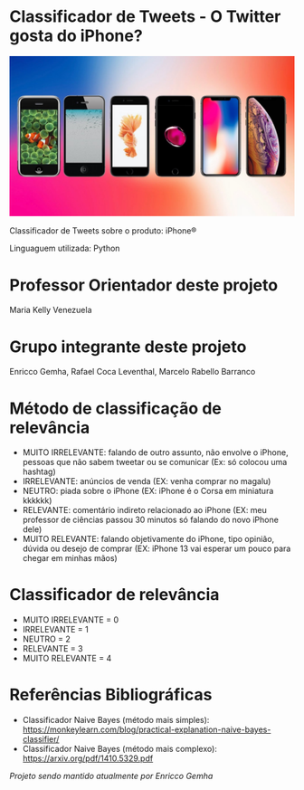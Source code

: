 # Classificador de Tweets - O Twitter gosta do iPhone?

![alt text](photos/iphone_wallpaper.jpg)

Classificador de Tweets sobre o produto: iPhone®

Linguaguem utilizada: Python

# Professor Orientador deste projeto
Maria Kelly Venezuela

# Grupo integrante deste projeto
Enricco Gemha, Rafael Coca Leventhal, Marcelo Rabello Barranco

# Método de classificação de relevância 
- MUITO IRRELEVANTE: falando de outro assunto, não envolve o iPhone, pessoas que não sabem tweetar ou se comunicar (Ex: só colocou uma hashtag)
- IRRELEVANTE: anúncios de venda (EX: venha comprar no magalu)
- NEUTRO: piada sobre o iPhone (EX: iPhone é o Corsa em miniatura kkkkkk)
- RELEVANTE: comentário indireto relacionado ao iPhone (EX: meu professor de ciências passou 30 minutos só falando do novo iPhone dele)
- MUITO RELEVANTE: falando objetivamente do iPhone, tipo opinião, dúvida ou desejo de comprar (EX: iPhone 13 vai esperar um pouco para chegar em minhas mãos)

# Classificador de relevância
- MUITO IRRELEVANTE = 0
- IRRELEVANTE = 1
- NEUTRO = 2
- RELEVANTE = 3
- MUITO RELEVANTE = 4

# Referências Bibliográficas
* Classificador Naive Bayes (método mais simples): https://monkeylearn.com/blog/practical-explanation-naive-bayes-classifier/
* Classificador Naive Bayes (método mais complexo): https://arxiv.org/pdf/1410.5329.pdf

_Projeto sendo mantido atualmente por Enricco Gemha_
